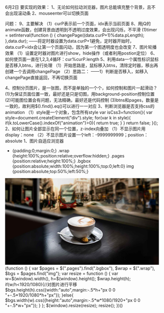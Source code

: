 6月2日
要实现的效果：
1、无论如何拉动浏览器，图片总能填充整个背景，且不会出现滚动条
2、mouseenter可以切换页面

问题：
9、主要解决
（1）curP表示前一个页面，idx表示当前页面
8、用jQ的animate函数，创建背景由透明到不透明过度效果，会出现闪烁，不平滑
(1)timer = setInterval(function () {
        changePage((data.curP+1)%data.pLength);
  },data.dur);
——将定时器设置为data.curP+1避免，定时器开始时，data.curP=idx会让第一个页面闪动，因为第一个图透明度也会改变
7、图片轮播效果
（1）设置定时器对图片进行show，hide操作（或者利用postion定位）
6、如何使页面一直在1,2,3,4循环：cur%curP.length
5、利用data一个属性标识鼠标是否移入btns，进行处理
（1）开始思路是，鼠标移入btns，清除定时器，移出再创建一个去调用changePage
（2）思路二：
——1）判断是否移入，如移入changePage直接返回，不再切换页面

4、控制分页图片，是一张图，而不是单独的一个个，如何控制和图片一起滑动？
(1)为保证页面位置一致，最好还是只是切图，用background-position控制位置
(2)可能图位置会有问题，无法精确，最好还是代码控制
(3)btns和pages，数量是一致的，故利用$().find().eq()可以进行一一对应
3、判断浏览器是否支持css的animation
（1）style是一个对象，包含所有style
var isCss3=function(){
    var style=document.createElement("div").style;
    for(var k in style){
        if(k.toLowerCase().indexOf("animation")>0){
            return true;
        }
    }
    return false;
}();
2、如何让图片全部显示在同一个位置，z-index向叠加
（1）不显示图片用display：none
（2）不显示图片设置一个left：-9999999999；position：absolute
1、图片自适应浏览器
* {padding:0;margin:0;}
.wrap {height:100%;position:relative;overflow:hidden;}
.pages {position:relative;height:100%;}
.bgbox {position:absolute;width:100%;height:100%;top:0;left:0}
img {position:absolute;top:50%;left:50%;}
<div class="wrap">
    <div class="pages">
        <div class="bgbox">
            <img src="img/bg_member.jpg" >
        </div>
    </div>
</div>
(function () {
    var $pages = $(".pages").find(".bgbox"),
            $wrap = $(".wrap"),
            $bgs = $pages.find("img");
    var resize = function () {
        var w=$(window).width(),
                h=$(window).height();
        $wrap.height(h);
        if(w/h<1920/1080){//对图片进行平移
            $bgs.height(h).css({width:"auto",margin:-.5*h+"px 0 0 "+-.5*1920/1080*h+"px"});
        }else{
            $bgs.width(w).css({height:"auto",margin:-.5*w*1080/1920+"px 0 0 "+-.5*w+"px"});
        }
    };
    $(window).resize(resize);
    resize();
})()










